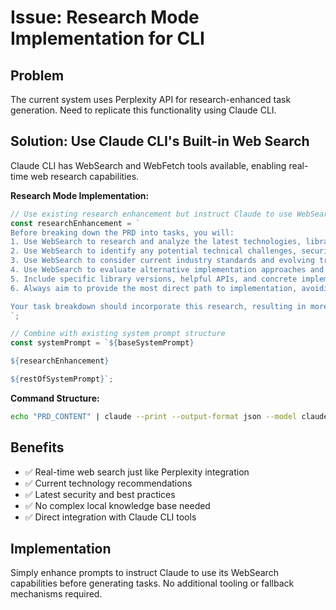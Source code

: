 # Issue: Research Mode Implementation for CLI

## Problem
The current system uses Perplexity API for research-enhanced task generation. Need to replicate this functionality using Claude CLI.

## Solution: Use Claude CLI's Built-in Web Search
Claude CLI has WebSearch and WebFetch tools available, enabling real-time web research capabilities.

**Research Mode Implementation:**
```javascript
// Use existing research enhancement but instruct Claude to use WebSearch
const researchEnhancement = `
Before breaking down the PRD into tasks, you will:
1. Use WebSearch to research and analyze the latest technologies, libraries, frameworks, and best practices that would be appropriate for this project
2. Use WebSearch to identify any potential technical challenges, security concerns, or scalability issues not explicitly mentioned in the PRD
3. Use WebSearch to consider current industry standards and evolving trends relevant to this project
4. Use WebSearch to evaluate alternative implementation approaches and recommend the most efficient path
5. Include specific library versions, helpful APIs, and concrete implementation guidance based on your research
6. Always aim to provide the most direct path to implementation, avoiding over-engineering or roundabout approaches

Your task breakdown should incorporate this research, resulting in more detailed implementation guidance, more accurate dependency mapping, and more precise technology recommendations than would be possible from the PRD text alone, while maintaining all explicit requirements and best practices and all details and nuances of the PRD.
`;

// Combine with existing system prompt structure
const systemPrompt = `${baseSystemPrompt}

${researchEnhancement}

${restOfSystemPrompt}`;
```

**Command Structure:**
```bash
echo "PRD_CONTENT" | claude --print --output-format json --model claude-sonnet-4 "RESEARCH_ENHANCED_PROMPT"
```

## Benefits
- ✅ Real-time web search just like Perplexity integration
- ✅ Current technology recommendations
- ✅ Latest security and best practices
- ✅ No complex local knowledge base needed
- ✅ Direct integration with Claude CLI tools

## Implementation
Simply enhance prompts to instruct Claude to use its WebSearch capabilities before generating tasks. No additional tooling or fallback mechanisms required.